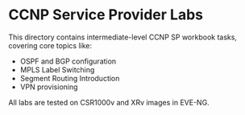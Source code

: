 # CCNP Service Provider Labs

This directory contains intermediate-level CCNP SP workbook tasks, covering core topics like:

- OSPF and BGP configuration
- MPLS Label Switching
- Segment Routing Introduction
- VPN provisioning

All labs are tested on CSR1000v and XRv images in EVE-NG.
